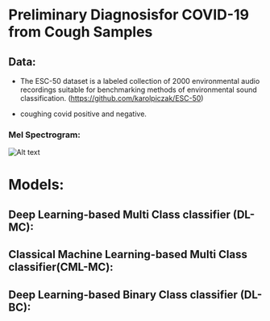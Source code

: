 # Preliminary Diagnosisfor COVID-19 from Cough Samples

## Data:
 * The ESC-50 dataset is a labeled collection of 2000 environmental audio recordings suitable for benchmarking methods of environmental sound classification. (https://github.com/karolpiczak/ESC-50)

 * coughing covid positive and negative.

### Mel Spectrogram:


![Alt text](../test.png?raw=true "Mel Spectrogram coughing")


# Models:



## Deep Learning-based Multi Class classifier (DL-MC):


## Classical Machine Learning-based Multi Class classifier(CML-MC):


##  Deep  Learning-based  Binary  Class  classifier  (DL-BC):
